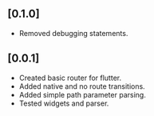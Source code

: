 ## [0.1.0]
* Removed debugging statements.

## [0.0.1]

* Created basic router for flutter.
* Added native and no route transitions.
* Added simple path parameter parsing.
* Tested widgets and parser.
